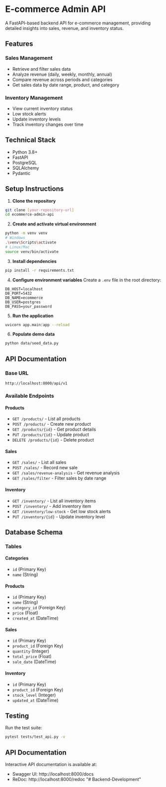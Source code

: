 # E-commerce Admin API

A FastAPI-based backend API for e-commerce management, providing detailed insights into sales, revenue, and inventory status.

## Features

### Sales Management
- Retrieve and filter sales data
- Analyze revenue (daily, weekly, monthly, annual)
- Compare revenue across periods and categories
- Get sales data by date range, product, and category

### Inventory Management
- View current inventory status
- Low stock alerts
- Update inventory levels
- Track inventory changes over time

## Technical Stack
- Python 3.8+
- FastAPI
- PostgreSQL
- SQLAlchemy
- Pydantic

## Setup Instructions

1. **Clone the repository**
```bash
git clone [your-repository-url]
cd ecommerce-admin-api
```

2. **Create and activate virtual environment**
```bash
python -m venv venv
# Windows
.\venv\Scripts\activate
# Linux/Mac
source venv/bin/activate
```

3. **Install dependencies**
```bash
pip install -r requirements.txt
```

4. **Configure environment variables**
Create a `.env` file in the root directory:
```
DB_HOST=localhost
DB_PORT=5432
DB_NAME=ecommerce
DB_USER=postgres
DB_PASS=your_password
```

5. **Run the application**
```bash
uvicorn app.main:app --reload
```

6. **Populate demo data**
```bash
python data/seed_data.py
```

## API Documentation

### Base URL
```
http://localhost:8000/api/v1
```

### Available Endpoints

#### Products
- `GET /products/` - List all products
- `POST /products/` - Create new product
- `GET /products/{id}` - Get product details
- `PUT /products/{id}` - Update product
- `DELETE /products/{id}` - Delete product

#### Sales
- `GET /sales/` - List all sales
- `POST /sales/` - Record new sale
- `GET /sales/revenue-analysis` - Get revenue analysis
- `GET /sales/filter` - Filter sales by date range

#### Inventory
- `GET /inventory/` - List all inventory items
- `POST /inventory/` - Add inventory item
- `GET /inventory/low-stock` - Get low stock alerts
- `PUT /inventory/{id}` - Update inventory level

## Database Schema

### Tables

#### Categories
- `id` (Primary Key)
- `name` (String)

#### Products
- `id` (Primary Key)
- `name` (String)
- `category_id` (Foreign Key)
- `price` (Float)
- `created_at` (DateTime)

#### Sales
- `id` (Primary Key)
- `product_id` (Foreign Key)
- `quantity` (Integer)
- `total_price` (Float)
- `sale_date` (DateTime)

#### Inventory
- `id` (Primary Key)
- `product_id` (Foreign Key)
- `stock_level` (Integer)
- `updated_at` (DateTime)

## Testing
Run the test suite:
```bash
pytest tests/test_api.py -v
```

## API Documentation
Interactive API documentation is available at:
- Swagger UI: http://localhost:8000/docs
- ReDoc: http://localhost:8000/redoc
"# Backend-Development" 
